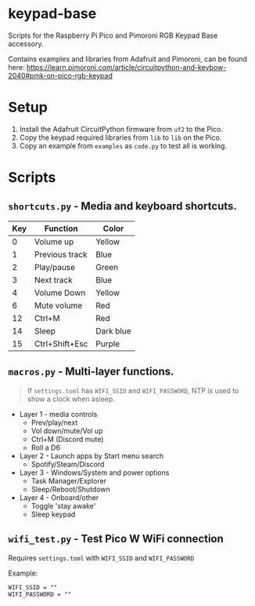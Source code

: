 # keypad-base

Scripts for the Raspberry Pi Pico and Pimoroni RGB Keypad Base accessory.

Contains examples and libraries from Adafruit and Pimoroni, can be found here:
https://learn.pimoroni.com/article/circuitpython-and-keybow-2040#pmk-on-pico-rgb-keypad


# Setup

1. Install the Adafruit CircuitPython firmware from `uf2` to the Pico.
2. Copy the keypad required libraries from `lib` to `lib` on the Pico.
3. Copy an example from `examples` as `code.py` to test all is working.


# Scripts

## `shortcuts.py` - Media and keyboard shortcuts.

| Key | Function | Color |
|-----|----------|-------|
| 0 | Volume up | Yellow |
| 1 | Previous track | Blue |
| 2 | Play/pause | Green |
| 3 | Next track | Blue |
| 4 | Volume Down | Yellow |
| 6 | Mute volume | Red |
| 12 | Ctrl+M | Red |
| 14 | Sleep | Dark blue |
| 15 | Ctrl+Shift+Esc | Purple |

## `macros.py` - Multi-layer functions.

> If `settings.toml` has `WIFI_SSID` and `WIFI_PASSWORD`, NTP is used to show
> a clock when asleep.

* Layer 1 - media controls
  * Prev/play/next
  * Vol down/mute/Vol up
  * Ctrl+M (Discord mute)
  * Roll a D6
* Layer 2 - Launch apps by Start menu search
  * Spotify/Steam/Discord
* Layer 3 - Windows/System and power options
  * Task Manager/Explorer
  * Sleep/Reboot/Shutdown
* Layer 4 - Onboard/other
  * Toggle 'stay awake'
  * Sleep keypad

## `wifi_test.py` - Test Pico W WiFi connection

Requires `settings.toml` with `WIFI_SSID` and `WIFI_PASSWORD`

Example:
```
WIFI_SSID = ""
WIFI_PASSWORD = ""
```
